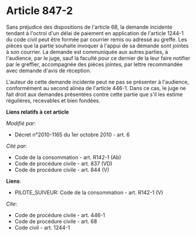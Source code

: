 # Article 847-2

Sans préjudice des dispositions de l'article 68, la demande incidente tendant à l'octroi d'un délai de paiement en
application de l'article 1244-1 du code civil peut être formée par courrier remis ou adressé au greffe. Les pièces que la
partie souhaite invoquer à l'appui de sa demande sont jointes à son courrier. La demande est communiquée aux autres parties,
à l'audience, par le juge, sauf la faculté pour ce dernier de la leur faire notifier par le greffier, accompagnée des pièces
jointes, par lettre recommandée avec demande d'avis de réception.

L'auteur de cette demande incidente peut ne pas se présenter à l'audience, conformément au second alinéa de l'article 446-1.
Dans ce cas, le juge ne fait droit aux demandes présentées contre cette partie que s'il les estime régulières, recevables et
bien fondées.

**Liens relatifs à cet article**

_Modifié par_:

  - Décret n°2010-1165 du 1er octobre 2010 - art. 6

_Cité par_:

  - Code de la consommation - art. R142-1 (Ab)
  - Code de procédure civile - art. 837 (VD)
  - Code de procédure civile - art. 844 (V)

**Liens**:

  - PILOTE_SUIVEUR: Code de la consommation - art. R142-1 (V)

_Cite_:

  - Code de procédure civile - art. 446-1
  - Code de procédure civile - art. 68
  - Code civil - art. 1244-1
